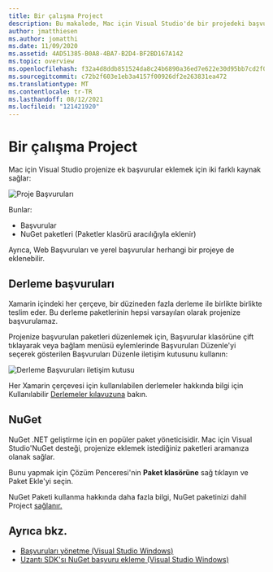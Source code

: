 ```yaml
---
title: Bir çalışma Project
description: Bu makalede, Mac için Visual Studio'de bir projedeki başvuruların nasıl yönet Mac için Visual Studio
author: jmatthiesen
ms.author: jomatthi
ms.date: 11/09/2020
ms.assetid: 4AD51385-B0A8-4BA7-B2D4-BF2BD167A142
ms.topic: overview
ms.openlocfilehash: f32a4d8ddb851524da8c24b6890a36ed7e622e30d95bb7cd2f0a7cb9d17a8454
ms.sourcegitcommit: c72b2f603e1eb3a4157f00926df2e263831ea472
ms.translationtype: MT
ms.contentlocale: tr-TR
ms.lasthandoff: 08/12/2021
ms.locfileid: "121421920"
---
```

# <a name="managing-references-in-a-project"></a>Bir çalışma Project

Mac için Visual Studio projenize ek başvurular eklemek için iki farklı kaynak sağlar:

![Proje Başvuruları](media/projects-and-solutions-image10.png)

Bunlar:

* Başvurular
* NuGet paketleri (Paketler klasörü aracılığıyla eklenir)

Ayrıca, Web Başvuruları ve yerel başvurular herhangi bir projeye de eklenebilir.

## <a name="assembly-references"></a>Derleme başvuruları

Xamarin içindeki her çerçeve, bir düzineden fazla derleme ile birlikte birlikte teslim eder. Bu derleme paketlerinin hepsi varsayılan olarak projenize başvurulamaz.

Projenize başvurulan paketleri düzenlemek için,  Başvurular klasörüne çift tıklayarak veya bağlam menüsü eylemlerinde Başvuruları Düzenle'yi seçerek gösterilen Başvuruları Düzenle iletişim kutusunu kullanın: 

![Derleme Başvuruları iletişim kutusu](media/projects-and-solutions-image11.png)

Her Xamarin çerçevesi için kullanılabilen derlemeler hakkında bilgi için Kullanılabilir [Derlemeler kılavuzuna](https://developer.xamarin.com/guides/cross-platform/advanced/available-assemblies/) bakın.

## <a name="nuget"></a>NuGet

NuGet .NET geliştirme için en popüler paket yöneticisidir. Mac için Visual Studio'NuGet desteği, projenize eklemek istediğiniz paketleri aramanıza olanak sağlar.

Bunu yapmak için Çözüm Penceresi'nin **Paket klasörüne** sağ tıklayın ve Paket Ekle'yi seçin.

NuGet Paketi kullanma hakkında daha fazla bilgi, NuGet paketinizi dahil Project [sağlanır.](nuget-walkthrough.md)

## <a name="see-also"></a>Ayrıca bkz.

- [Başvuruları yönetme (Visual Studio Windows)](/visualstudio/ide/managing-references-in-a-project)
- [Uzantı SDK'sı NuGet başvuru ekleme (Visual Studio Windows)](/visualstudio/extensibility/nuget-versus-sdk-references)

